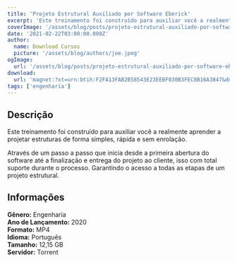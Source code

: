 ```yaml
---
title: 'Projeto Estrutural Auxiliado por Software Eberick'
excerpt: 'Este treinamento foi construído para auxiliar você a realmente aprender a projetar estruturas de forma simples, rápida e sem enrolação.  Através de um passo a passo que inicia desde a primeira abertura do software até a finalização e entrega do projeto ao cliente, isso com total suporte dura'
coverImage: '/assets/blog/posts/projeto-estrutural-auxiliado-por-software-eberick.jpg'
date: '2021-02-22T03:00:00.000Z'
author:
  name: Download Cursos
  picture: '/assets/blog/authors/joe.jpeg'
ogImage:
  url: '/assets/blog/posts/projeto-estrutural-auxiliado-por-software-eberick.jpg'
download:
  url: 'magnet:?xt=urn:btih:F2FA13FAB2B58543E23EEBF030B3FEC8B16A3847&dn=Projeto%20Estrutural%20Auxiliado%20por%20Software%20Eberick&tr=udp%3a%2f%2ftracker.openbittorrent.com%3a80%2fannounce&tr=udp%3a%2f%2ftracker.opentrackr.org%3a1337%2fannounce'
tags: ['engenharia']
---
```

<h2>Descrição</h2>
<p>Este treinamento foi construído para auxiliar você a realmente aprender a projetar estruturas de forma simples, rápida e sem enrolação.</p><p>Através de um passo a passo que inicia desde a primeira abertura do software até a finalização e entrega do projeto ao cliente, isso com total suporte durante o processo. Garantindo o acesso a todas as etapas de um projeto estrutural.</p><h2>Informações</h2><p><strong>Gênero:</strong> Engenharia<br/> <strong>Ano de Lançamento:</strong> 2020<br/> <strong>Formato:</strong> MP4<br/> <strong>Idioma:</strong> Português<br/> <strong>Tamanho:</strong> 12,15 GB<br/> <strong>Servidor:</strong> Torrent</p>
